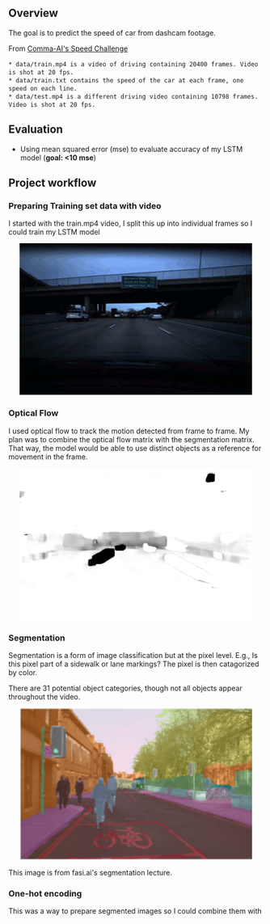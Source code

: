 ## Overview

The goal is to predict the speed of car from dashcam footage.

From [Comma-AI's Speed Challenge](https://github.com/commaai/speedchallenge)
```
* data/train.mp4 is a video of driving containing 20400 frames. Video is shot at 20 fps.
* data/train.txt contains the speed of the car at each frame, one speed on each line.
* data/test.mp4 is a different driving video containing 10798 frames. Video is shot at 20 fps.
```
## Evaluation
- Using mean squared error (mse) to evaluate accuracy of my LSTM model (**goal: <10 mse**)


## Project workflow

### Preparing Training set data with video
I started with the train.mp4 video, I split this up into individual frames so I could train my LSTM model

<p align="center">
  <img width="460" height="300" src="dash_cam.gif">
</p>


### Optical Flow
I used optical flow to track the motion detected from frame to frame. My plan was to combine the optical flow matrix with the segmentation matrix. That way, the model would be able to use distinct objects as a reference for movement in the frame. 

<p align="center">
  <img width="460" height="300" src="optical_flow_2.gif">
</p>


### Segmentation 
Segmentation is a form of image classification but at the pixel level. E.g., Is this pixel part of a sidewalk or lane markings? The pixel is then catagorized by color.

There are 31 potential object categories, though not all objects appear throughout the video. 

<p align="center">
  <img width="460" height="300" src="SegmentationFastai.png">
</p>
<p aligh="center">This image is from fasi.ai's segmentation lecture.</p>


### One-hot encoding 
This was a way to prepare segmented images so I could combine them with 



